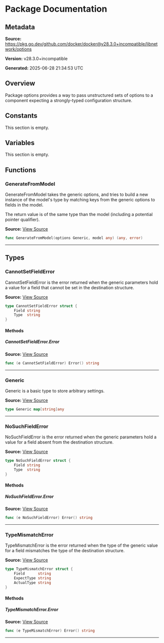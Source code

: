 # Package Documentation

## Metadata

**Source:** https://pkg.go.dev/github.com/docker/docker@v28.3.0+incompatible/libnetwork/options

**Version:** v28.3.0+incompatible

**Generated:** 2025-06-28 21:34:53 UTC

## Overview

Package options provides a way to pass unstructured sets of options to a
component expecting a strongly-typed configuration structure.


## Constants

This section is empty.

## Variables

This section is empty.

## Functions

### GenerateFromModel

GenerateFromModel takes the generic options, and tries to build a new
instance of the model's type by matching keys from the generic options to
fields in the model.

The return value is of the same type than the model (including a potential
pointer qualifier).

**Source:** [View Source](https://github.com/docker/docker/blob/v28.3.0/libnetwork/options/options.go#L56)  

```go
func GenerateFromModel(options Generic, model any) (any, error)
```

---

## Types

### CannotSetFieldError

CannotSetFieldError is the error returned when the generic parameters hold a
value for a field that cannot be set in the destination structure.

**Source:** [View Source](https://github.com/docker/docker/blob/v28.3.0/libnetwork/options/options.go#L26)  

```go
type CannotSetFieldError struct {
	Field string
	Type  string
}
```

#### Methods

##### CannotSetFieldError.Error

**Source:** [View Source](https://github.com/docker/docker/blob/v28.3.0/libnetwork/options/options.go#L31)  

```go
func (e CannotSetFieldError) Error() string
```

---

### Generic

Generic is a basic type to store arbitrary settings.

**Source:** [View Source](https://github.com/docker/docker/blob/v28.3.0/libnetwork/options/options.go#L48)  

```go
type Generic map[string]any
```

---

### NoSuchFieldError

NoSuchFieldError is the error returned when the generic parameters hold a
value for a field absent from the destination structure.

**Source:** [View Source](https://github.com/docker/docker/blob/v28.3.0/libnetwork/options/options.go#L15)  

```go
type NoSuchFieldError struct {
	Field string
	Type  string
}
```

#### Methods

##### NoSuchFieldError.Error

**Source:** [View Source](https://github.com/docker/docker/blob/v28.3.0/libnetwork/options/options.go#L20)  

```go
func (e NoSuchFieldError) Error() string
```

---

### TypeMismatchError

TypeMismatchError is the error returned when the type of the generic value
for a field mismatches the type of the destination structure.

**Source:** [View Source](https://github.com/docker/docker/blob/v28.3.0/libnetwork/options/options.go#L37)  

```go
type TypeMismatchError struct {
	Field      string
	ExpectType string
	ActualType string
}
```

#### Methods

##### TypeMismatchError.Error

**Source:** [View Source](https://github.com/docker/docker/blob/v28.3.0/libnetwork/options/options.go#L43)  

```go
func (e TypeMismatchError) Error() string
```

---

